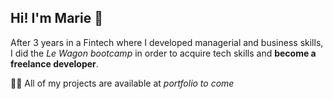 ## Hi! I'm Marie :dancers:

After 3 years in a Fintech where I developed managerial and business skills, I did the *Le Wagon bootcamp* in order to acquire tech skills and **become a freelance developer**.

👨‍💻 All of my projects are available at *portfolio to come*


<!--
**marieszz/marieszz** is a ✨ _special_ ✨ repository because its `README.md` (this file) appears on your GitHub profile.

Here are some ideas to get you started:

- 🔭 I’m currently working on ...
- 🌱 I’m currently learning ...
- 👯 I’m looking to collaborate on ...
- 🤔 I’m looking for help with ...
- 💬 Ask me about ...
- 📫 How to reach me: ...
- 😄 Pronouns: ...
- ⚡ Fun fact: ...
-->
